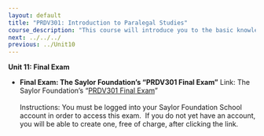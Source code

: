 ```yaml
---
layout: default
title: "PRDV301: Introduction to Paralegal Studies"
course_description: "This course will introduce you to the basic knowledge and skills required of paralegals. By the end of this course, you will have a clear understanding of what a paralegal does, the skills needed to be a successful paralegal, and what it will take to begin a career as a paralegal."
next: ../../../
previous: ../Unit10
---
```

**Unit 11: Final Exam** <span id="11"></span> 
-   **Final Exam: The Saylor Foundation’s “PRDV301 Final Exam”**
    Link: The Saylor Foundation’s “[PRDV301 Final
    Exam](http://school.saylor.org/mod/quiz/view.php?id=1910)”  
        
     Instructions: You must be logged into your Saylor Foundation School
    account in order to access this exam.  If you do not yet have an
    account, you will be able to create one, free of charge, after
    clicking the link.


